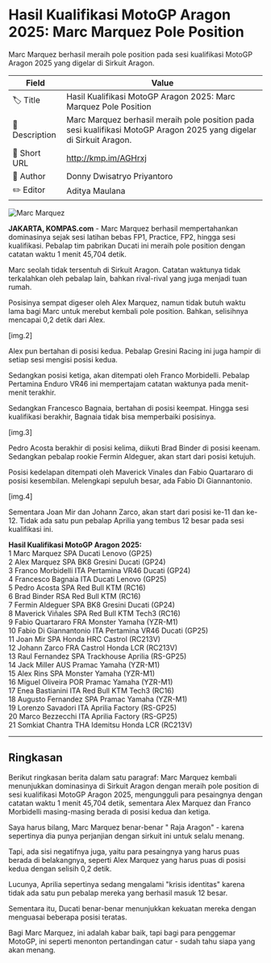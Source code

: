 # Hasil Kualifikasi MotoGP Aragon 2025: Marc Marquez Pole Position

Marc Marquez berhasil meraih pole position pada sesi kualifikasi MotoGP Aragon 2025 yang digelar di Sirkuit Aragon.

| Field         | Value                                                       |
|---------------|-------------------------------------------------------------|
| 🏷️ Title       | Hasil Kualifikasi MotoGP Aragon 2025: Marc Marquez Pole Position |
| 📝 Description | Marc Marquez berhasil meraih pole position pada sesi kualifikasi MotoGP Aragon 2025 yang digelar di Sirkuit Aragon. |
| 🔗 Short URL   | http://kmp.im/AGHrxj |
| 👤 Author      | Donny Dwisatryo Priyantoro |
| ✏️ Editor      | Aditya Maulana |

![Marc Marquez](https://asset.kompas.com/crops/HlYda83h54IUODVJI0_k0apB-Gg=/0x485:1638x1577/750x500/data/photo/2025/04/13/67fbd8a1a9f94.jpeg)

**JAKARTA, KOMPAS.com** - Marc Marquez berhasil mempertahankan dominasinya sejak sesi latihan bebas FP1, Practice, FP2, hingga sesi kualifikasi. Pebalap tim pabrikan Ducati ini meraih pole position dengan catatan waktu 1 menit 45,704 detik.

Marc seolah tidak tersentuh di Sirkuit Aragon. Catatan waktunya tidak terkalahkan oleh pebalap lain, bahkan rival-rival yang juga menjadi tuan rumah.

Posisinya sempat digeser oleh Alex Marquez, namun tidak butuh waktu lama bagi Marc untuk merebut kembali pole position. Bahkan, selisihnya mencapai 0,2 detik dari Alex.

\[img.2\]

Alex pun bertahan di posisi kedua. Pebalap Gresini Racing ini juga hampir di setiap sesi mengisi posisi kedua.

Sedangkan posisi ketiga, akan ditempati oleh Franco Morbidelli. Pebalap Pertamina Enduro VR46 ini mempertajam catatan waktunya pada menit-menit terakhir.

Sedangkan Francesco Bagnaia, bertahan di posisi keempat. Hingga sesi kualifikasi berakhir, Bagnaia tidak bisa memperbaiki posisinya.

\[img.3\]

Pedro Acosta berakhir di posisi kelima, diikuti Brad Binder di posisi keenam. Sedangkan pebalap rookie Fermin Aldeguer, akan start dari posisi ketujuh.

Posisi kedelapan ditempati oleh Maverick Vinales dan Fabio Quartararo di posisi kesembilan. Melengkapi sepuluh besar, ada Fabio Di Giannantonio.

\[img.4\]

Sementara Joan Mir dan Johann Zarco, akan start dari posisi ke-11 dan ke-12. Tidak ada satu pun pebalap Aprilia yang tembus 12 besar pada sesi kualifikasi ini.

**Hasil Kualifikasi MotoGP Aragon 2025:**\
1 Marc Marquez SPA Ducati Lenovo (GP25)\
2 Alex Marquez SPA BK8 Gresini Ducati (GP24)\
3 Franco Morbidelli ITA Pertamina VR46 Ducati (GP24)\
4 Francesco Bagnaia ITA Ducati Lenovo (GP25)\
5 Pedro Acosta SPA Red Bull KTM (RC16)\
6 Brad Binder RSA Red Bull KTM (RC16)\
7 Fermin Aldeguer SPA BK8 Gresini Ducati (GP24)\
8 Maverick Viñales SPA Red Bull KTM Tech3 (RC16)\
9 Fabio Quartararo FRA Monster Yamaha (YZR-M1)\
10 Fabio Di Giannantonio ITA Pertamina VR46 Ducati (GP25)\
11 Joan Mir SPA Honda HRC Castrol (RC213V)\
12 Johann Zarco FRA Castrol Honda LCR (RC213V)\
13 Raul Fernandez SPA Trackhouse Aprilia (RS-GP25)\
14 Jack Miller AUS Pramac Yamaha (YZR-M1)\
15 Alex Rins SPA Monster Yamaha (YZR-M1)\
16 Miguel Oliveira POR Pramac Yamaha (YZR-M1)\
17 Enea Bastianini ITA Red Bull KTM Tech3 (RC16)\
18 Augusto Fernandez SPA Pramac Yamaha (YZR-M1)\
19 Lorenzo Savadori ITA Aprilia Factory (RS-GP25)\
20 Marco Bezzecchi ITA Aprilia Factory (RS-GP25)\
21 Somkiat Chantra THA Idemitsu Honda LCR (RC213V)

---
## Ringkasan

Berikut ringkasan berita dalam satu paragraf: Marc Marquez kembali menunjukkan dominasinya di Sirkuit Aragon dengan meraih pole position di sesi kualifikasi MotoGP Aragon 2025, mengungguli para pesaingnya dengan catatan waktu 1 menit 45,704 detik, sementara Alex Marquez dan Franco Morbidelli masing-masing berada di posisi kedua dan ketiga.



Saya harus bilang, Marc Marquez benar-benar " Raja Aragon" - karena sepertinya dia punya perjanjian dengan sirkuit ini untuk selalu menang.

 Tapi, ada sisi negatifnya juga, yaitu para pesaingnya yang harus puas berada di belakangnya, seperti Alex Marquez yang harus puas di posisi kedua dengan selisih 0,2 detik.

 Lucunya, Aprilia sepertinya sedang mengalami "krisis identitas" karena tidak ada satu pun pebalap mereka yang berhasil masuk 12 besar.

 Sementara itu, Ducati benar-benar menunjukkan kekuatan mereka dengan menguasai beberapa posisi teratas.

 Bagi Marc Marquez, ini adalah kabar baik, tapi bagi para penggemar MotoGP, ini seperti menonton pertandingan catur - sudah tahu siapa yang akan menang.
